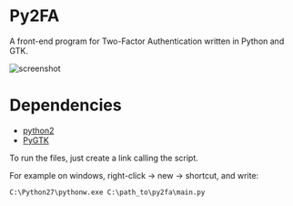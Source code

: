 Py2FA
===============


A front-end program for Two-Factor Authentication written in Python and GTK.

![screenshot](https://i.imgur.com/Re6RfuM.png)

Dependencies
============

* [python2](http://www.python.org/ "python2")
* [PyGTK](http://www.pygtk.org/ "PyGTK")


To run the files, just create a link calling the script.


For example on windows, right-click -> new -> shortcut, and write:

    C:\Python27\pythonw.exe C:\path_to\py2fa\main.py


